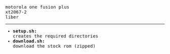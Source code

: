 <pre>motorola one fusion plus<br/>xt2067-2<br/>liber<hr/><ul><li><strong>setup.sh:</strong><br/>creates the required directories</li><li><strong>download.sh:</strong><br/>download the stock rom (zipped)</li></ul></pre>
